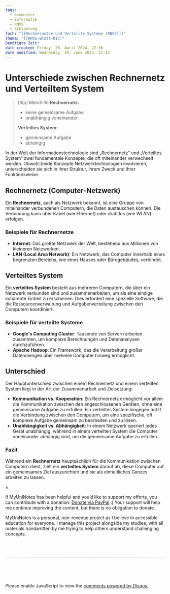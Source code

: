 ```yaml
---
tags:
  - 4semester
  - informatik
  - RNVS
  - Erklaerung
fach: "[[Rechnernetze und Verteilte Systeme (RNVS)]]"
Thema: "[[RNVS-Blatt-01]]"
Benötigte Zeit:
date created: Friday, 26. April 2024, 22:36
date modified: Wednesday, 19. June 2024, 21:15
---
```


# Unterschiede zwischen Rechnernetz und Verteiltem System

> [!tip] Merkhilfe
> **Rechnernetz:**
>
> - keine gemeinsame Aufgabe
> - unabhängig voneinander
>
> **Verteiltes System:**
>
> - gemeinsame Aufgabe
> - abhängig

In der Welt der Informationstechnologie sind „Rechnernetz“ und „Verteiltes System“ zwei fundamentale Konzepte, die oft miteinander verwechselt werden. Obwohl beide Konzepte Netzwerktechnologien involvieren, unterscheiden sie sich in ihrer Struktur, ihrem Zweck und ihrer Funktionsweise.

## Rechnernetz (Computer-Netzwerk)

Ein **Rechnernetz**, auch als Netzwerk bekannt, ist eine Gruppe von miteinander verbundenen Computern, die Daten austauschen können. Die Verbindung kann über Kabel (wie Ethernet) oder drahtlos (wie WLAN) erfolgen.

### Beispiele für Rechnernetze

- **Internet**: Das größte Netzwerk der Welt, bestehend aus Millionen von kleineren Netzwerken.
- **LAN (Local Area Network)**: Ein Netzwerk, das Computer innerhalb eines begrenzten Bereichs, wie eines Hauses oder Bürogebäudes, verbindet.

## Verteiltes System

Ein **verteiltes System** besteht aus mehreren Computern, die über ein Netzwerk verbunden sind und zusammenarbeiten, um als eine einzige kohärente Einheit zu erscheinen. Dies erfordert eine spezielle Software, die die Ressourcenverwaltung und Aufgabenverteilung zwischen den Computern koordiniert.

### Beispiele für verteilte Systeme

- **Google's Computing Cluster**: Tausende von Servern arbeiten zusammen, um komplexe Berechnungen und Datenanalysen durchzuführen.
- **Apache Hadoop**: Ein Framework, das die Verarbeitung großer Datenmengen über mehrere Computer hinweg ermöglicht.

## Unterschied

Der Hauptunterschied zwischen einem Rechnernetz und einem verteilten System liegt in der Art der Zusammenarbeit und Zielsetzung:

- **Kommunikation vs. Kooperation**: Ein Rechnernetz ermöglicht vor allem die Kommunikation zwischen den angeschlossenen Geräten, ohne eine gemeinsame Aufgabe zu erfüllen. Ein verteiltes System hingegen nutzt die Verbindung zwischen den Computern, um eine spezifische, oft komplexe Aufgabe gemeinsam zu bearbeiten und zu lösen.
- **Unabhängigkeit vs. Abhängigkeit**: In einem Netzwerk operiert jedes Gerät unabhängig, während in einem verteilten System die Computer voneinander abhängig sind, um die gemeinsame Aufgabe zu erfüllen.

### Fazit

Während ein **Rechnernetz** hauptsächlich für die Kommunikation zwischen Computern dient, zielt ein **verteiltes System** darauf ab, diese Computer auf ein gemeinsames Ziel auszurichten und sie als einheitliches Ganzes arbeiten zu lassen.

<!-- Modal START -->
<div id="myModal" class="modal">
  <div class="modal-content">
    <span id="closeModal" class="close">&times;</span>
    <p class="modal-text">
      If MyUniNotes has been helpful and you’d like to support my efforts, <span class="modal-highlight"> you can contribute with a donation: <a class="modal-dono-link" href="https://paypal.me/myuninotes4u">Donate via PayPal</a> :) </span> Your support will help me continue improving the content, but there is no obligation to donate.
    </p>
    <p class="modal-text">
      <span class="modal-highlight">MyUniNotes is a personal, non-revenue project as I believe in accessible education for everyone.</span> I manage this project alongside my studies, with all materials handwritten by me trying to help others understand challenging concepts.
    </p>
  </div>
</div>

<script>
  // JavaScript to display the modal on page load
  document.addEventListener('DOMContentLoaded', function() {
    // Generate a random number between 1 and 1
    // Wanted it to load with a adjustable probability for every page load but did not work, as DOM is loaded only once. Therefore now loading it every time website is visited and DOM is loaded.
    const randomNumber = Math.floor(Math.random() * 1) + 1; 
    // console.log(randomNumber)
    if (randomNumber === 1) {
      setTimeout(function() {
        const modal = document.getElementById('myModal');
        if (modal) {
          modal.classList.add('show');
        }
      }, 1000); // Adjust the delay as needed

      const closeModal = document.getElementById('closeModal');
      if (closeModal) {
        closeModal.addEventListener('click', function() {
          const modal = document.getElementById('myModal');
          if (modal) {
            modal.classList.remove('show');
          }
        });
      }
    } else {
      // Ensure the modal is hidden if the random number is not 1
      const modal = document.getElementById('myModal');
      if (modal) {
        modal.style.display = 'none';
      }
    }
  });
</script>
<!-- Modal END -->

<!-- DISQUS SCRIPT COMMENT START -->

<hr style="border: none; height: 2px; background: linear-gradient(to right, #f0f0f0, #ccc, #f0f0f0); margin-top: 4rem; margin-bottom: 5rem;">
<div id="disqus_thread"></div>
<script>
    /**
    *  RECOMMENDED CONFIGURATION VARIABLES: EDIT AND UNCOMMENT THE SECTION BELOW TO INSERT DYNAMIC VALUES FROM YOUR PLATFORM OR CMS.
    *  LEARN WHY DEFINING THESE VARIABLES IS IMPORTANT: https://disqus.com/admin/universalcode/#configuration-variables    */
    /*
    var disqus_config = function () {
    this.page.url = PAGE_URL;  // Replace PAGE_URL with your page's canonical URL variable
    this.page.identifier = PAGE_IDENTIFIER; // Replace PAGE_IDENTIFIER with your page's unique identifier variable
    };
    */
    (function() { // DON'T EDIT BELOW THIS LINE
    var d = document, s = d.createElement('script');
    s.src = 'https://myuninotes.disqus.com/embed.js';
    s.setAttribute('data-timestamp', +new Date());
    (d.head || d.body).appendChild(s);
    })();
</script>
<noscript>Please enable JavaScript to view the <a href="https://disqus.com/?ref_noscript">comments powered by Disqus.</a></noscript>

<!-- DISQUS SCRIPT COMMENT END -->
